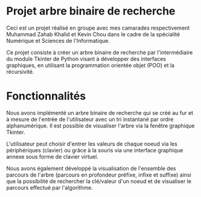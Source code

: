 # Projet arbre binaire de recherche

Ceci est un projet réalisé en groupe avec mes camarades respectivement Muhammad Zahab Khalid et Kevin Chou dans le cadre de la spécialité Numérique et Sciences de l'Informatique.

Ce projet consiste à créer un arbre binaire de recherche par l'intermédiaire du module Tkinter de Python visant à développer des interfaces graphiques, en utilisant la programmation orientée objet (POO) et la récursivité. 

# Fonctionnalités

Nous avons implémenté un arbre binaire de recherche qui se créé au fur et à mesure de l'entrée de l'utilisateur avec un tri instantané par ordre alphanumérique. Il est possible de visualiser l'arbre via la fenêtre graphique Tkinter.

L'utilisateur peut choisir d'entrer les valeurs de chaque noeud via les périphériques (clavier) ou grâce à la souris via une interface graphique annexe sous forme de clavier virtuel.

Nous avons également développé la visualisation de l'ensemble des parcours de l'arbre (parcours en profondeur préfixe, infixe et suffixe) ainsi que la possibilité de rechercher la clé/valeur d'un noeud et de visualiser le parcours effectué par l'algorithme.
